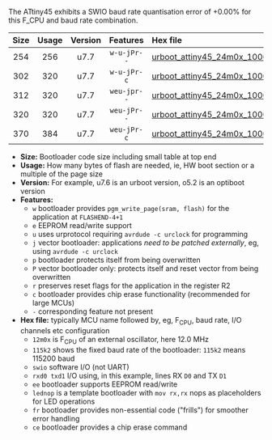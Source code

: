 The ATtiny45 exhibits a SWIO baud rate quantisation error of +0.00% for this F_CPU and baud rate combination.

|Size|Usage|Version|Features|Hex file|
|:-:|:-:|:-:|:-:|:--|
|254|256|u7.7|`w-u-jPr--`|[urboot_attiny45_24m0x_1000k0_swio_rxb0_txb1_lednop.hex](https://raw.githubusercontent.com/stefanrueger/urboot.hex/main/mcus/attiny45/external_oscillator/fcpu_24m0x/br_1000k0/urboot_attiny45_24m0x_1000k0_swio_rxb0_txb1_lednop.hex)|
|302|320|u7.7|`w-u-jPr-c`|[urboot_attiny45_24m0x_1000k0_swio_rxb0_txb1_lednop_fr_ce.hex](https://raw.githubusercontent.com/stefanrueger/urboot.hex/main/mcus/attiny45/external_oscillator/fcpu_24m0x/br_1000k0/urboot_attiny45_24m0x_1000k0_swio_rxb0_txb1_lednop_fr_ce.hex)|
|312|320|u7.7|`weu-jpr--`|[urboot_attiny45_24m0x_1000k0_swio_rxb0_txb1_ee_lednop.hex](https://raw.githubusercontent.com/stefanrueger/urboot.hex/main/mcus/attiny45/external_oscillator/fcpu_24m0x/br_1000k0/urboot_attiny45_24m0x_1000k0_swio_rxb0_txb1_ee_lednop.hex)|
|320|320|u7.7|`weu-jPr--`|[urboot_attiny45_24m0x_1000k0_swio_rxb0_txb1_ee.hex](https://raw.githubusercontent.com/stefanrueger/urboot.hex/main/mcus/attiny45/external_oscillator/fcpu_24m0x/br_1000k0/urboot_attiny45_24m0x_1000k0_swio_rxb0_txb1_ee.hex)|
|370|384|u7.7|`weu-jPr-c`|[urboot_attiny45_24m0x_1000k0_swio_rxb0_txb1_ee_lednop_fr_ce.hex](https://raw.githubusercontent.com/stefanrueger/urboot.hex/main/mcus/attiny45/external_oscillator/fcpu_24m0x/br_1000k0/urboot_attiny45_24m0x_1000k0_swio_rxb0_txb1_ee_lednop_fr_ce.hex)|

- **Size:** Bootloader code size including small table at top end
- **Usage:** How many bytes of flash are needed, ie, HW boot section or a multiple of the page size
- **Version:** For example, u7.6 is an urboot version, o5.2 is an optiboot version
- **Features:**
  + `w` bootloader provides `pgm_write_page(sram, flash)` for the application at `FLASHEND-4+1`
  + `e` EEPROM read/write support
  + `u` uses urprotocol requiring `avrdude -c urclock` for programming
  + `j` vector bootloader: applications *need to be patched externally*, eg, using `avrdude -c urclock`
  + `p` bootloader protects itself from being overwritten
  + `P` vector bootloader only: protects itself and reset vector from being overwritten
  + `r` preserves reset flags for the application in the register R2
  + `c` bootloader provides chip erase functionality (recommended for large MCUs)
  + `-` corresponding feature not present
- **Hex file:** typically MCU name followed by, eg, F<sub>CPU</sub>, baud rate, I/O channels etc configuration
  + `12m0x` is F<sub>CPU</sub> of an external oscillator, here 12.0 MHz
  + `115k2` shows the fixed baud rate of the bootloader: `115k2` means 115200 baud
  + `swio` software I/O (not UART)
  + `rxd0 txd1` I/O using, in this example, lines RX `D0` and TX `D1`
  + `ee` bootloader supports EEPROM read/write
  + `lednop` is a template bootloader with `mov rx,rx` nops as placeholders for LED operations
  + `fr` bootloader provides non-essential code ("frills") for smoother error handling
  + `ce` bootloader provides a chip erase command
